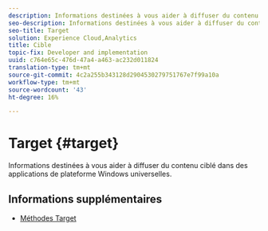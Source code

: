 ```yaml
---
description: Informations destinées à vous aider à diffuser du contenu ciblé dans des applications de plateforme Windows universelles.
seo-description: Informations destinées à vous aider à diffuser du contenu ciblé dans des applications de plateforme Windows universelles.
seo-title: Target
solution: Experience Cloud,Analytics
title: Cible
topic-fix: Developer and implementation
uuid: c764e65c-476d-47a4-a463-ac232d011824
translation-type: tm+mt
source-git-commit: 4c2a255b343128d2904530279751767e7f99a10a
workflow-type: tm+mt
source-wordcount: '43'
ht-degree: 16%

---
```



# Target {#target}

Informations destinées à vous aider à diffuser du contenu ciblé dans des applications de plateforme Windows universelles.

## Informations supplémentaires 

+ [Méthodes Target](/help/universal-windows/target/target-methods.md)